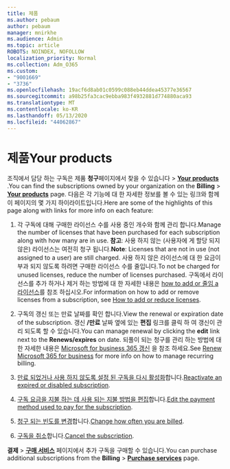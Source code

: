 ```yaml
---
title: 제품
ms.author: pebaum
author: pebaum
manager: mnirkhe
ms.audience: Admin
ms.topic: article
ROBOTS: NOINDEX, NOFOLLOW
localization_priority: Normal
ms.collection: Adm_O365
ms.custom:
- "9001669"
- "3736"
ms.openlocfilehash: 19acf6d8ab01c0599c088eb44ddea45377e36567
ms.sourcegitcommit: a98b25fa3cac9ebba983f4932881d774880aca93
ms.translationtype: MT
ms.contentlocale: ko-KR
ms.lasthandoff: 05/13/2020
ms.locfileid: "44062867"
---
```

# <a name="your-products"></a><span data-ttu-id="8668f-102">제품</span><span class="sxs-lookup"><span data-stu-id="8668f-102">Your products</span></span>

<span data-ttu-id="8668f-103">조직에서 담당 하는 구독은 제품 **청구**페이지에서 찾을 수 있습니다  >  **[Your products](https://go.microsoft.com/fwlink/p/?linkid=842054)** .</span><span class="sxs-lookup"><span data-stu-id="8668f-103">You can find the subscriptions owned by your organization on the **Billing** > **[Your products](https://go.microsoft.com/fwlink/p/?linkid=842054)** page.</span></span> <span data-ttu-id="8668f-104">다음은 각 기능에 대 한 자세한 정보를 볼 수 있는 링크와 함께이 페이지의 몇 가지 하이라이트입니다.</span><span class="sxs-lookup"><span data-stu-id="8668f-104">Here are some of the highlights of this page along with links for more info on each feature:</span></span>

1. <span data-ttu-id="8668f-105">각 구독에 대해 구매한 라이선스 수를 사용 중인 개수와 함께 관리 합니다.</span><span class="sxs-lookup"><span data-stu-id="8668f-105">Manage the number of licenses that have been purchased for each subscription along with how many are in use.</span></span>  <span data-ttu-id="8668f-106">**참고**: 사용 하지 않는 (사용자에 게 할당 되지 않은) 라이선스는 여전히 청구 됩니다.</span><span class="sxs-lookup"><span data-stu-id="8668f-106">**Note**: Licenses that are not in use (not assigned to a user) are still charged.</span></span>  <span data-ttu-id="8668f-107">사용 하지 않은 라이선스에 대 한 요금이 부과 되지 않도록 하려면 구매한 라이선스 수를 줄입니다.</span><span class="sxs-lookup"><span data-stu-id="8668f-107">To not be charged for unused licenses, reduce the number of licenses purchased.</span></span> <span data-ttu-id="8668f-108">구독에서 라이선스를 추가 하거나 제거 하는 방법에 대 한 자세한 내용은 [how to add or 줄임 a 라이선스](https://docs.microsoft.com/alchemyinsights/how-to-add-or-reduce-licenses)를 참조 하십시오.</span><span class="sxs-lookup"><span data-stu-id="8668f-108">For information on how to add or remove licenses from a subscription, see [How to add or reduce licenses](https://docs.microsoft.com/alchemyinsights/how-to-add-or-reduce-licenses).</span></span>

2. <span data-ttu-id="8668f-109">구독의 갱신 또는 만료 날짜를 확인 합니다.</span><span class="sxs-lookup"><span data-stu-id="8668f-109">View the renewal or expiration date of the subscription.</span></span>  <span data-ttu-id="8668f-110">갱신 **/만료** 날짜 옆에 있는 **편집** 링크를 클릭 하 여 갱신이 관리 되도록 할 수 있습니다.</span><span class="sxs-lookup"><span data-stu-id="8668f-110">You can manage renewal by clicking the **edit** link next to the **Renews/expires** on date.</span></span>  <span data-ttu-id="8668f-111">되풀이 되는 청구를 관리 하는 방법에 대 한 자세한 내용은 [Microsoft for business 365 갱신](https://go.microsoft.com/fwlink/?linkid=2119216) 을 참조 하세요.</span><span class="sxs-lookup"><span data-stu-id="8668f-111">See [Renew Microsoft 365 for business](https://go.microsoft.com/fwlink/?linkid=2119216) for more info on how to manage recurring billing.</span></span>

3. <span data-ttu-id="8668f-112">[만료 되었거나 사용 하지 않도록 설정 된 구독을 다시 활성화](https://go.microsoft.com/fwlink/?linkid=2117519)합니다.</span><span class="sxs-lookup"><span data-stu-id="8668f-112">[Reactivate an expired or disabled subscription](https://go.microsoft.com/fwlink/?linkid=2117519).</span></span>

4. <span data-ttu-id="8668f-113">[구독 요금을 지불 하는 데 사용 되는 지불 방법을 편집](https://go.microsoft.com/fwlink/?linkid=2117167)합니다.</span><span class="sxs-lookup"><span data-stu-id="8668f-113">[Edit the payment method used to pay for the subscription](https://go.microsoft.com/fwlink/?linkid=2117167).</span></span>

5. <span data-ttu-id="8668f-114">[청구 되는 빈도를 변경](https://go.microsoft.com/fwlink/?linkid=2119112)합니다.</span><span class="sxs-lookup"><span data-stu-id="8668f-114">[Change how often you are billed](https://go.microsoft.com/fwlink/?linkid=2119112).</span></span>

6. <span data-ttu-id="8668f-115">[구독을 취소](https://go.microsoft.com/fwlink/?linkid=2119113)합니다.</span><span class="sxs-lookup"><span data-stu-id="8668f-115">[Cancel the subscription](https://go.microsoft.com/fwlink/?linkid=2119113).</span></span>

<span data-ttu-id="8668f-116">**결제**  >  [**구매 서비스**](https://go.microsoft.com/fwlink/p/?linkid=868433) 페이지에서 추가 구독을 구매할 수 있습니다.</span><span class="sxs-lookup"><span data-stu-id="8668f-116">You can purchase additional subscriptions from the **Billing** > [**Purchase services**](https://go.microsoft.com/fwlink/p/?linkid=868433) page.</span></span>
